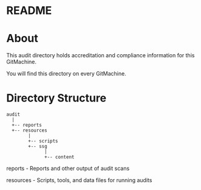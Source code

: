 README
======

# About

This audit directory holds accreditation and compliance information for this GitMachine.

You will find this directory on every GitMachine.

# Directory Structure

```
audit
  |
  +-- reports
  +-- resources
        |
        +-- scripts
        +-- ssg
              |
              +-- content
```

reports - Reports and other output of audit scans

resources - Scripts, tools, and data files for running audits

